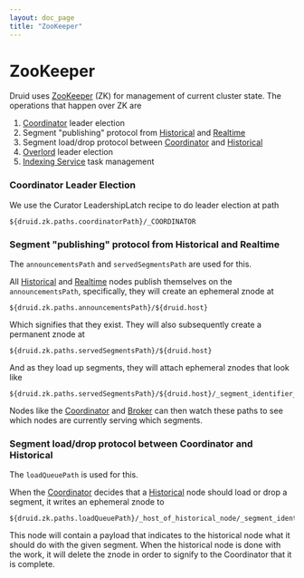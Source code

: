 ```yaml
---
layout: doc_page
title: "ZooKeeper"
---
```


<!--
  ~ Licensed to the Apache Software Foundation (ASF) under one
  ~ or more contributor license agreements.  See the NOTICE file
  ~ distributed with this work for additional information
  ~ regarding copyright ownership.  The ASF licenses this file
  ~ to you under the Apache License, Version 2.0 (the
  ~ "License"); you may not use this file except in compliance
  ~ with the License.  You may obtain a copy of the License at
  ~
  ~   http://www.apache.org/licenses/LICENSE-2.0
  ~
  ~ Unless required by applicable law or agreed to in writing,
  ~ software distributed under the License is distributed on an
  ~ "AS IS" BASIS, WITHOUT WARRANTIES OR CONDITIONS OF ANY
  ~ KIND, either express or implied.  See the License for the
  ~ specific language governing permissions and limitations
  ~ under the License.
  -->

# ZooKeeper

Druid uses [ZooKeeper](http://zookeeper.apache.org/) (ZK) for management of current cluster state. The operations that happen over ZK are

1.  [Coordinator](../design/coordinator.html) leader election
2.  Segment "publishing" protocol from [Historical](../design/historical.html) and [Realtime](../design/realtime.html)
3.  Segment load/drop protocol between [Coordinator](../design/coordinator.html) and [Historical](../design/historical.html)
4.  [Overlord](../design/indexing-service.html) leader election
5.  [Indexing Service](../design/indexing-service.html) task management

### Coordinator Leader Election

We use the Curator LeadershipLatch recipe to do leader election at path

```
${druid.zk.paths.coordinatorPath}/_COORDINATOR
```

### Segment "publishing" protocol from Historical and Realtime

The `announcementsPath` and `servedSegmentsPath` are used for this.

All [Historical](../design/historical.html) and [Realtime](../design/realtime.html) nodes publish themselves on the `announcementsPath`, specifically, they will create an ephemeral znode at

```
${druid.zk.paths.announcementsPath}/${druid.host}
```

Which signifies that they exist. They will also subsequently create a permanent znode at

```
${druid.zk.paths.servedSegmentsPath}/${druid.host}
```

And as they load up segments, they will attach ephemeral znodes that look like

```
${druid.zk.paths.servedSegmentsPath}/${druid.host}/_segment_identifier_
```

Nodes like the [Coordinator](../design/coordinator.html) and [Broker](../design/broker.html) can then watch these paths to see which nodes are currently serving which segments.

### Segment load/drop protocol between Coordinator and Historical

The `loadQueuePath` is used for this.

When the [Coordinator](../design/coordinator.html) decides that a [Historical](../design/historical.html) node should load or drop a segment, it writes an ephemeral znode to

```
${druid.zk.paths.loadQueuePath}/_host_of_historical_node/_segment_identifier
```

This node will contain a payload that indicates to the historical node what it should do with the given segment. When the historical node is done with the work, it will delete the znode in order to signify to the Coordinator that it is complete.
